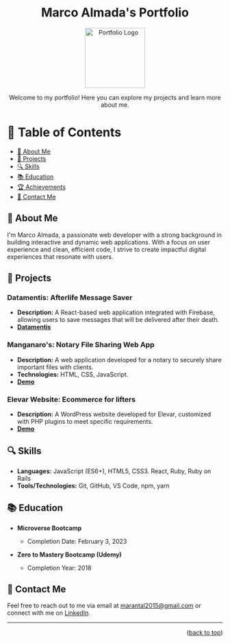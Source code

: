 <a name="readme-top"></a>

<div align="center">

  <h1>Marco Almada's Portfolio</h1>
  <img src="soyMarco" alt="Portfolio Logo" width="140" height="auto" />
  <p>Welcome to my portfolio! Here you can explore my projects and learn more about me.</p>

</div>

<!-- TABLE OF CONTENTS -->

# 📗 Table of Contents

- [📖 About Me](#about-me)
- [💼 Projects](#projects)
- [🔍 Skills](#skills)
- [📚 Education](#education)
- [🏆 Achievements](#achievements)
- [📝 Contact Me](#contact-me)

<!-- ABOUT ME -->

## 📖 About Me <a name="about-me"></a>

I'm Marco Almada, a passionate web developer with a strong background in building interactive and dynamic web applications. With a focus on user experience and clean, efficient code, I strive to create impactful digital experiences that resonate with users.

<!-- PROJECTS -->

## 💼 Projects <a name="projects"></a>

### Datamentis: Afterlife Message Saver
- **Description:** A React-based web application integrated with Firebase, allowing users to save messages that will be delivered after their death.
- [**Datamentis**]([#](https://datamentis.netlify.app/))

### Manganaro's: Notary File Sharing Web App
- **Description:** A web application developed for a notary to securely share important files with clients.
- **Technologies:** HTML, CSS, JavaScript.
- [**Demo**]([#](https://datamentis.netlify.app/))

### Elevar Website: Ecommerce for lifters
- **Description:** A WordPress website developed for Elevar, customized with PHP plugins to meet specific requirements.
- [**Demo**](#)

<!-- SKILLS -->

## 🔍 Skills <a name="skills"></a>

- **Languages:** JavaScript (ES6+), HTML5, CSS3. React, Ruby, Ruby on Rails
- **Tools/Technologies:** Git, GitHub, VS Code, npm, yarn

<!-- EDUCATION -->

## 📚 Education <a name="education"></a>

- **Microverse Bootcamp**
  - Completion Date: February 3, 2023

- **Zero to Mastery Bootcamp (Udemy)**
  - Completion Year: 2018

<!-- ACHIEVEMENTS 

## 🏆 Achievements <a name="achievements"></a>

- **Certificate of Completion: React Nanodegree**
  - Issuer: Udacity
  - Year: [Year]-->

<!-- CONTACT ME -->

## 📝 Contact Me <a name="contact-me"></a>

Feel free to reach out to me via email at [marantal2015@gmail.com](mailto:marantal2015@gmail.com) or connect with me on [LinkedIn](https://linkedin.com/in/marcoalmadaar).

---

<p align="right">(<a href="#readme-top">back to top</a>)</p>
